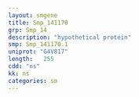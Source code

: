 ```yaml
---
layout: smgene
title: Smp_141170
grp: Smp_14
description: "hypothetical protein"
smp: Smp_141170.1
uniprot: "G4V817"
length:   255
cdd: "ns"
kk: ns
categories: sm
---
```

